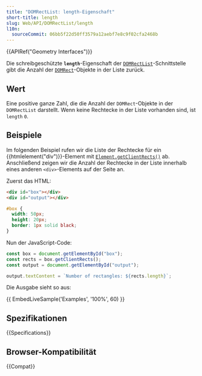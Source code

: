 ```yaml
---
title: "DOMRectList: length-Eigenschaft"
short-title: length
slug: Web/API/DOMRectList/length
l10n:
  sourceCommit: 06bb5f22d50ff3579a12aebf7e8c9f02cfa2468b
---
```


{{APIRef("Geometry Interfaces")}}

Die schreibgeschützte **`length`**-Eigenschaft der [`DOMRectList`](/de/docs/Web/API/DOMRectList)-Schnittstelle gibt die Anzahl der [`DOMRect`](/de/docs/Web/API/DOMRect)-Objekte in der Liste zurück.

## Wert

Eine positive ganze Zahl, die die Anzahl der `DOMRect`-Objekte in der `DOMRectList` darstellt. Wenn keine Rechtecke in der Liste vorhanden sind, ist `length` `0`.

## Beispiele

Im folgenden Beispiel rufen wir die Liste der Rechtecke für ein {{htmlelement("div")}}-Element mit [`Element.getClientRects()`](/de/docs/Web/API/Element/getClientRects) ab. Anschließend zeigen wir die Anzahl der Rechtecke in der Liste innerhalb eines anderen `<div>`-Elements auf der Seite an.

Zuerst das HTML:

```html
<div id="box"></div>
<div id="output"></div>
```

```css
#box {
  width: 50px;
  height: 20px;
  border: 1px solid black;
}
```

Nun der JavaScript-Code:

```js
const box = document.getElementById("box");
const rects = box.getClientRects();
const output = document.getElementById("output");

output.textContent = `Number of rectangles: ${rects.length}`;
```

Die Ausgabe sieht so aus:

{{ EmbedLiveSample('Examples', '100%', 60) }}

## Spezifikationen

{{Specifications}}

## Browser-Kompatibilität

{{Compat}}

